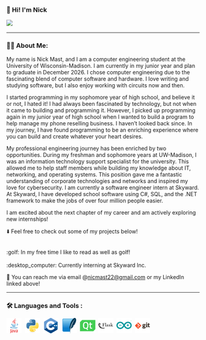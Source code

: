 ### 👋 Hi! I'm Nick


[![](https://img.shields.io/badge/LinkedIn-blue?style=for-the-badge&logo=linkedin&logoColor=white)](https://www.linkedin.com/in/nick-mast2026/)

---

### :technologist: About Me:
My name is Nick Mast, and I am a computer engineering student at the University of Wisconsin-Madison. I am currently in my junior year and plan to graduate in December 2026. I chose computer engineering due to the fascinating blend of computer software and hardware. I love writing and studying software, but I also enjoy working with circuits now and then.

I started programming in my sophomore year of high school, and believe it or not, I hated it! I had always been fascinated by technology, but not when it came to building and programming it. However, I picked up programming again in my junior year of high school when I wanted to build a program to help manage my phone reselling business. I haven’t looked back since. In my journey, I have found programming to be an enriching experience where you can build and create whatever your heart desires.

My professional engineering journey has been enriched by two opportunities. During my freshman and sophomore years at UW-Madison, I was an information technology support specialist for the university. This allowed me to help staff members while building my knowledge about IT, networking, and operating systems. This position gave me a fantastic understanding of corporate technologies and networks and inspired my love for cybersecurity. I am currently a software engineer intern at Skyward. At Skyward, I have developed school software using C#, SQL, and the .NET framework to make the jobs of over four million people easier.

I am excited about the next chapter of my career and am actively exploring new internships!

:arrow_down: Feel free to check out some of my projects below!

<br>
:golf: In my free time I like to read as well as golf!
</br>

<br>
:desktop_computer: Currently interning at Skyward Inc.

:envelope_with_arrow: You can reach me via email @nicmast22@gmail.com or my LinkedIn linked above!

---

### :hammer_and_wrench: Languages and Tools :

<div>
  <img src="https://github.com/devicons/devicon/blob/master/icons/java/java-original-wordmark.svg" title="Java" alt="Java" width="40" height="40"/>&nbsp;
  <img src="https://github.com/devicons/devicon/blob/master/icons/python/python-original.svg" title="Python" alt="Python" width="40" height="40"/>&nbsp;
  <img src="https://github.com/devicons/devicon/blob/master/icons/cplusplus/cplusplus-original.svg" title="C++" alt="C++" width="40" height="40"/>&nbsp;
  <img src="https://github.com/devicons/devicon/blob/master/icons/sqlite/sqlite-original.svg" title="SQLite" alt="SQLite" width="40" height="40"/>&nbsp;
  <img src="https://github.com/devicons/devicon/blob/master/icons/qt/qt-original.svg" title="Qt" alt="Qt" width="40" height="40"/>&nbsp;
  <img src="https://github.com/devicons/devicon/blob/master/icons/flask/flask-original-wordmark.svg" title="Flask" alt="Flask" width="40" height="40"/>&nbsp;
  <img src="https://github.com/devicons/devicon/blob/master/icons/arduino/arduino-original.svg" title="Arduino" alt="Arduino" width="40" height="40"/>&nbsp;
  <img src="https://github.com/devicons/devicon/blob/master/icons/git/git-original-wordmark.svg" title="Git" **alt="Git" width="40" height="40"/>
</div>
